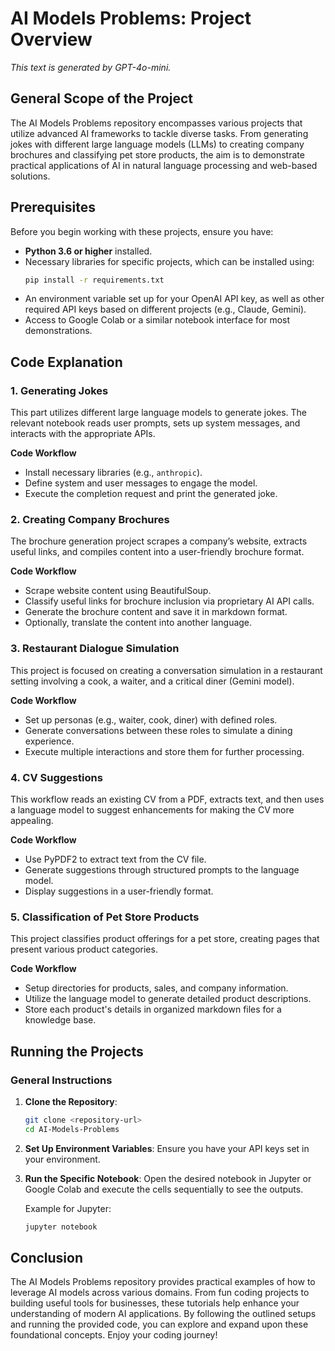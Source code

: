 # AI Models Problems: Project Overview

*This text is generated by GPT-4o-mini.*

## General Scope of the Project

The AI Models Problems repository encompasses various projects that utilize advanced AI frameworks to tackle diverse tasks. From generating jokes with different large language models (LLMs) to creating company brochures and classifying pet store products, the aim is to demonstrate practical applications of AI in natural language processing and web-based solutions.

## Prerequisites

Before you begin working with these projects, ensure you have:

- **Python 3.6 or higher** installed.
- Necessary libraries for specific projects, which can be installed using:
  ```bash
  pip install -r requirements.txt
  ```
- An environment variable set up for your OpenAI API key, as well as other required API keys based on different projects (e.g., Claude, Gemini).
- Access to Google Colab or a similar notebook interface for most demonstrations.

## Code Explanation

### 1. Generating Jokes

This part utilizes different large language models to generate jokes. The relevant notebook reads user prompts, sets up system messages, and interacts with the appropriate APIs.

**Code Workflow**
- Install necessary libraries (e.g., `anthropic`).
- Define system and user messages to engage the model.
- Execute the completion request and print the generated joke.

### 2. Creating Company Brochures

The brochure generation project scrapes a company’s website, extracts useful links, and compiles content into a user-friendly brochure format.

**Code Workflow**
- Scrape website content using BeautifulSoup.
- Classify useful links for brochure inclusion via proprietary AI API calls.
- Generate the brochure content and save it in markdown format.
- Optionally, translate the content into another language.

### 3. Restaurant Dialogue Simulation

This project is focused on creating a conversation simulation in a restaurant setting involving a cook, a waiter, and a critical diner (Gemini model).

**Code Workflow**
- Set up personas (e.g., waiter, cook, diner) with defined roles.
- Generate conversations between these roles to simulate a dining experience.
- Execute multiple interactions and store them for further processing.

### 4. CV Suggestions

This workflow reads an existing CV from a PDF, extracts text, and then uses a language model to suggest enhancements for making the CV more appealing.

**Code Workflow**
- Use PyPDF2 to extract text from the CV file.
- Generate suggestions through structured prompts to the language model.
- Display suggestions in a user-friendly format.

### 5. Classification of Pet Store Products

This project classifies product offerings for a pet store, creating pages that present various product categories.

**Code Workflow**
- Setup directories for products, sales, and company information.
- Utilize the language model to generate detailed product descriptions.
- Store each product's details in organized markdown files for a knowledge base.

## Running the Projects

### General Instructions

1. **Clone the Repository**: 
   ```bash
   git clone <repository-url>
   cd AI-Models-Problems
   ```

2. **Set Up Environment Variables**: Ensure you have your API keys set in your environment.

3. **Run the Specific Notebook**: Open the desired notebook in Jupyter or Google Colab and execute the cells sequentially to see the outputs.

   Example for Jupyter:
   ```bash
   jupyter notebook
   ```

## Conclusion

The AI Models Problems repository provides practical examples of how to leverage AI models across various domains. From fun coding projects to building useful tools for businesses, these tutorials help enhance your understanding of modern AI applications. By following the outlined setups and running the provided code, you can explore and expand upon these foundational concepts. Enjoy your coding journey!